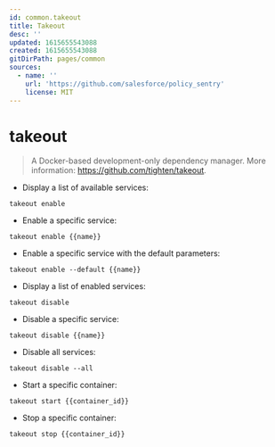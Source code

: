 ```yaml
---
id: common.takeout
title: Takeout
desc: ''
updated: 1615655543088
created: 1615655543088
gitDirPath: pages/common
sources:
  - name: ''
    url: 'https://github.com/salesforce/policy_sentry'
    license: MIT
---
```

# takeout

> A Docker-based development-only dependency manager.
> More information: <https://github.com/tighten/takeout>.

- Display a list of available services:

`takeout enable`

- Enable a specific service:

`takeout enable {{name}}`

- Enable a specific service with the default parameters:

`takeout enable --default {{name}}`

- Display a list of enabled services:

`takeout disable`

- Disable a specific service:

`takeout disable {{name}}`

- Disable all services:

`takeout disable --all`

- Start a specific container:

`takeout start {{container_id}}`

- Stop a specific container:

`takeout stop {{container_id}}`

